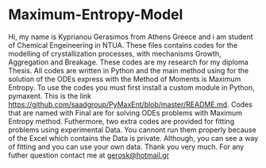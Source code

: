 # Maximum-Entropy-Model
Hi, my name is Kyprianou Gerasimos from Athens Greece and i am student of Chemical Engeineering in NTUA. These files contains codes for the modelling of crystallization processes, with mechanisms Growth, Aggregation and Breakage.
These codes are my research for my diploma Thesis.
All codes are written in Python and the main method using for the solution of the ODEs express with the Method of Moments is Maximum Entropy.
To use the codes you must first install a custom module in Python, pymaxent. This is the link https://github.com/saadgroup/PyMaxEnt/blob/master/README.md.
Codes that are named with Final are for solving ODEs problems with Maximum Entropy method.
Futhermore, two extra codes are provided for fitting problems using experimental Data. You cannont run them properly because of the Excel which contains the Data is private.
Although, you can see a way of fitting and you can use your own data. Thank you very much.
For any futher question contact me at gerosk@hotmail.gr
